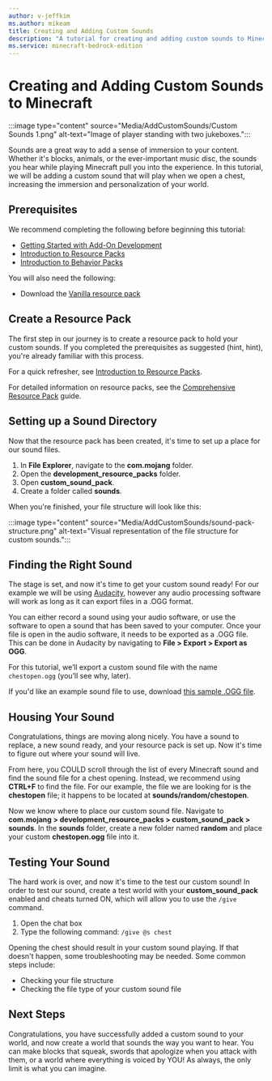 ```yaml
---
author: v-jeffkim
ms.author: mikeam
title: Creating and Adding Custom Sounds 
description: "A tutorial for creating and adding custom sounds to Minecraft: Bedrock Edition"
ms.service: minecraft-bedrock-edition
---
```


# Creating and Adding Custom Sounds to Minecraft

:::image type="content" source="Media/AddCustomSounds/Custom Sounds 1.png" alt-text="Image of player standing with two jukeboxes.":::

Sounds are a great way to add a sense of immersion to your content. Whether it's blocks, animals, or the ever-important music disc, the sounds you hear while playing Minecraft pull you into the experience. In this tutorial, we will be adding a custom sound that will play when we open a chest, increasing the immersion and personalization of your world.

## Prerequisites

We recommend completing the following before beginning this tutorial:

- [Getting Started with Add-On Development](GettingStarted.md)
- [Introduction to Resource Packs](ResourcePack.md)
- [Introduction to Behavior Packs](BehaviorPack.md)

You will also need the following:

- Download the [Vanilla resource pack](https://aka.ms/resourcepacktemplate)

## Create a Resource Pack

The first step in our journey is to create a resource pack to hold your custom sounds. If you completed the prerequisites as suggested (hint, hint), you're already familiar with this process.

For a quick refresher, see [Introduction to Resource Packs](ResourcePack.md).

For detailed information on resource packs, see the [Comprehensive Resource Pack](ComprehensivePackContents.md) guide.

## Setting up a Sound Directory

Now that the resource pack has been created, it's time to set up a place for our sound files.

1. In **File Explorer**, navigate to the **com.mojang** folder.
1. Open the **development_resource_packs** folder.
1. Open **custom_sound_pack**.
1. Create a folder called **sounds**.

When you're finished, your file structure will look like this:

:::image type="content" source="Media/AddCustomSounds/sound-pack-structure.png" alt-text="Visual representation of the file structure for custom sounds.":::

## Finding the Right Sound

The stage is set, and now it's time to get your custom sound ready! For our example we will be using [Audacity](https://www.audacityteam.org/), however any audio processing software will work as long as it can export files in a .OGG format.

You can either record a sound using your audio software, or use the software to open a sound that has been saved to your computer. Once your file is open in the audio software, it needs to be exported as a .OGG file. This can be done in Audacity by navigating to **File > Export > Export as OGG**.

For this tutorial, we’ll export a custom sound file with the name `chestopen.ogg` (you’ll see why, later).

If you'd like an example sound file to use, download [this sample .OGG file](https://github.com/microsoft/minecraft-samples/tree/main/custom_sounds).

## Housing Your Sound

Congratulations, things are moving along nicely. You have a sound to replace, a new sound ready, and your resource pack is set up. Now it's time to figure out where your sound will live.

From here, you COULD scroll through the list of every Minecraft sound and find the sound file for a chest opening. Instead, we recommend using **CTRL+F** to find the file. For our example, the file we are looking for is the **chestopen** file; it happens to be located at **sounds/random/chestopen**.

Now we know where to place our custom sound file. Navigate to **com.mojang > development_resource_packs > custom_sound_pack > sounds**. In the **sounds** folder, create a new folder named **random** and place your custom **chestopen.ogg** file into it.

## Testing Your Sound

The hard work is over, and now it's time to the test our custom sound! In order to test our sound, create a test world with your **custom_sound_pack** enabled and cheats turned ON, which will allow you to use the `/give` command.

1. Open the chat box
1. Type the following command: `/give @s chest`

Opening the chest should result in your custom sound playing. If that doesn't happen, some troubleshooting may be needed. Some common steps include:

- Checking your file structure
- Checking the file type of your custom sound file

## Next Steps

Congratulations, you have successfully added a custom sound to your world, and now create a world that sounds the way you want to hear. You can make blocks that squeak, swords that apologize when you attack with them, or a world where everything is voiced by YOU! As always, the only limit is what you can imagine.
